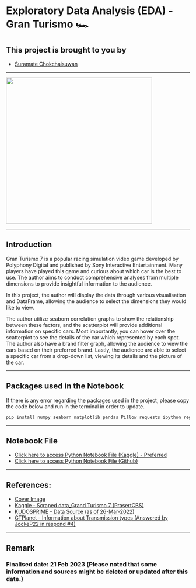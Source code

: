 # Exploratory Data Analysis (EDA) - Gran Turismo 🏎️
## This project is brought to you by 
* [Suramate Chokchaisuwan](https://github.com/sc-matthew)
---

<img src="https://wallpaperaccess.com/full/4602804.jpg" weight="800" height="400">

---
## Introduction
Gran Turismo 7 is a popular racing simulation video game developed by Polyphony Digital and published by Sony Interactive Entertainment. Many players have played this game and curious about which car is the best to use. The author aims to conduct comprehensive analyses from multiple dimensions to provide insightful information to the audience.

In this project, the author will display the data through various visualisation and DataFrame, allowing the audience to select the dimensions they would like to view. 
    
The author utilize seaborn correlation graphs to show the relationship between these factors, and the scatterplot will provide additional information on specific cars. Most importantly, you can hover over the scatterplot to see the details of the car which represented by each spot. The author also have a brand filter graph, allowing the audience to view the cars based on their preferred brand. Lastly, the audience are able to select a specific car from a drop-down list, viewing its details and the picture of the car.

---
## Packages used in the Notebook
If there is any error regarding the packages used in the project, please copy the code below and run in the terminal in order to update.

```sh
pip install numpy seaborn matplotlib pandas Pillow requests ipython regex plotly-express
```
---
## Notebook File

* [Click here to access Python Notebook File (Kaggle) - Preferred](https://www.kaggle.com/code/suramatec/6341232926-eda-gran-turismo)
* [Click here to access Python Notebook File (Github)](https://github.com/sc-matthew/Pandas_Project/blob/main/TH_Tourism_Inflation.ipynb)

---
## References:
* [Cover Image](https://wallpaperaccess.com/full/4602804.jpg)
* [Kaggle - Scraped data_Grand Turismo 7 (PrasertCBS)](https://www.kaggle.com/datasets/prasertk/gran-turismo-7-car-list)
* [KUDOSPRIME - Data Source (as of 26-Mar-2022)](https://www.kudosprime.com/gt7/carlist.php)
* [GTPlanet - Information about Transmission types (Answered by JockeP22 in respond #4)](https://www.gtplanet.net/forum/threads/ff-fr-mr.327739/)

---
## Remark
### Finalised date: 21 Feb 2023 (Please noted that some information and sources might be deleted or updated after this date.)
